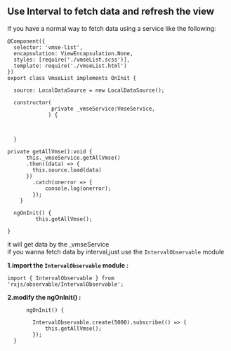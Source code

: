 ## Use Interval to fetch data and refresh the view

If you have a normal way to fetch data using a service like the following:
	
	@Component({
	  selector: 'vmse-list',
	  encapsulation: ViewEncapsulation.None,
	  styles: [require('./vmseList.scss')],
	  template: require('./vmseList.html')
	}) 
	export class VmseList implements OnInit {
	
	  source: LocalDataSource = new LocalDataSource();
	
	  constructor(
	              private _vmseService:VmseService,
	             ) {
	
	      
	     
	  }
		    
	private getAllVmse():void {
	      this._vmseService.getAllVmse()
	      .then((data) => {
	        this.source.load(data)
	      })
	        .catch(onerror => {
	            console.log(onerror);
	        });
	    }
	
	  ngOnInit() {
	         this.getAllVmse();
	
	}

it will get data by the _vmseService  
 if you wanna fetch data by interval,just use the `IntervalObservable` module 

**1.import the `IntervalObservable` module :**

	import { IntervalObservable } from 'rxjs/observable/IntervalObservable';

**2.modify the ngOnInit() :**  

		  ngOnInit() {
	         
	        IntervalObservable.create(5000).subscribe(() => {
	            this.getAllVmse();
	        });
	  }

